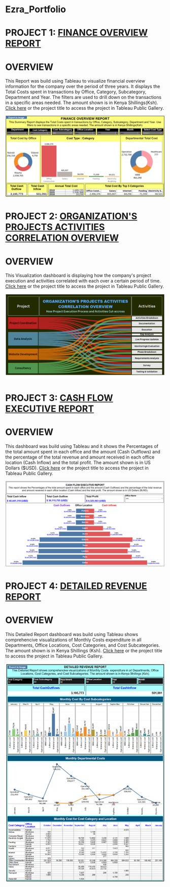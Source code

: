 # Ezra_Portfolio
# PROJECT 1: [FINANCE OVERVIEW REPORT](https://public.tableau.com/app/profile/ezra.lang.at/viz/FINANCEOVERVIEWREPORT/SummaryReport)
# OVERVIEW
This Report was build using Tableau to visualize financial overview information for the company over the period of three years. It displays the Total Costs spent in transactions by Office, Category, Subcategory, Department and Year. The filters are used to drill down on the transactions in a specific areas needed. The amount shown is in Kenya Shillings(Ksh). [Click here](https://public.tableau.com/app/profile/ezra.lang.at/viz/FINANCEOVERVIEWREPORT/SummaryReport) or the project title to access the project in Tableau Public Gallery.

![](/images/FINANCE%20OVERVIEW%20REPORT.PNG)

# PROJECT 2: [ORGANIZATION'S PROJECTS ACTIVITIES CORRELATION OVERVIEW](https://public.tableau.com/app/profile/ezra.lang.at/viz/ProjectActivitiesCorrelationOverview_16237510647400/ProjectActivitiesCorrelationOverview)
# OVERVIEW
 
 This Visualization dashboard is displaying how the company's project execution and activities correlated with each over a certain period of time.
 [Click here](https://public.tableau.com/app/profile/ezra.lang.at/viz/ProjectActivitiesCorrelationOverview_16237510647400/ProjectActivitiesCorrelationOverview) or the project title to access the project in Tableau Public Gallery.
 
 ![](/images/ORGANIZATION'S%20PROJECTS%20ACTIVITIES%20CORRELATION%20OVERVIEW.PNG)


# PROJECT 3: [CASH FLOW EXECUTIVE REPORT](https://public.tableau.com/app/profile/ezra.lang.at/viz/CASHFLOWEXECUTIVEREPORT/FinanceInformationReport)
# OVERVIEW

This dashboard was build using Tableau and it shows the Percentages of the total amount spent in each office and the amount (Cash Outflows) and the percentage of the total revenue and amount received in each office location (Cash Inflow) and the total profit. The amount shown is in US Dollars ($USD). [Click here](https://public.tableau.com/app/profile/ezra.lang.at/viz/CASHFLOWEXECUTIVEREPORT/FinanceInformationReport) or the project title to access the project in Tableau Public Gallery.

![](/images/CASH%20FLOW%20EXECUTIVE%20REPORT.PNG)

# PROJECT 4: [DETAILED REVENUE REPORT](https://public.tableau.com/app/profile/ezra.lang.at/viz/DETAILEDREVENUEREPORT/DetailedReport)
# OVERVIEW

This Detailed Report dashboard was build using Tableau shows comprehencive visualizations of Monthly Costs  expenditure in all Departments, Office Locations, Cost Categories, and Cost Subcategories. The amount shown is in Kenya Shillings (Ksh). [Click here](https://public.tableau.com/app/profile/ezra.lang.at/viz/DETAILEDREVENUEREPORT/DetailedReport) or the project title to access the project in Tableau Public Gallery.

![](/images/Detailed%20Revenue%20Report.png)
